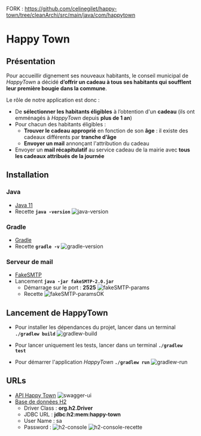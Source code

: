 FORK : https://github.com/celinegilet/happy-town/tree/cleanArchi/src/main/java/com/happytown


# Happy Town

## Présentation
Pour accueillir dignement ses nouveaux habitants, le conseil municipal de _HappyTown_ a décidé **d’offrir un cadeau à tous ses habitants qui soufflent leur première bougie dans la commune**.

Le rôle de notre application est donc :
 * De **sélectionner les habitants éligibles** à l’obtention d'un **cadeau** (ils ont emménagés à _HappyTown_ depuis **plus de 1 an**)
 * Pour chacun des habitants éligibles :
    * **Trouver le cadeau approprié** en fonction de son **âge** : il existe des cadeaux différents par **tranche d’âge**
    * **Envoyer un mail** annonçant l'attribution du cadeau
 * Envoyer un **mail récapitulatif** au service cadeau de la mairie avec **tous les cadeaux attribués de la journée**

## Installation

### Java
 * [Java 11](https://www.oracle.com/technetwork/java/javase/downloads/jdk11-downloads-5066655.html)
 * Recette __`java -version`__ 
![java-version](images/java-version.png)

### Gradle 
 * [Gradle](https://gradle.org/install/)
 * Recette __`gradle -v`__
![gradle-version](images/gradle-version.png)

### Serveur de mail
 * [FakeSMTP](http://nilhcem.com/FakeSMTP/download.html)
 * Lancement __`java -jar fakeSMTP-2.0.jar`__
    * Démarrage sur le port : **2525**
![fakeSMTP-params](images/fakeSMTP-params.png)
    * Recette
![fakeSMTP-paramsOK](images/fakeSMTP-paramsOK.png)

## Lancement de HappyTown
 * Pour installer les dépendances du projet, lancer dans un terminal __`./gradlew build`__
![gradlew-build](images/gradlew-build.png)

 * Pour lancer uniquement les tests, lancer dans un terminal __`./gradlew test`__

 * Pour démarrer l'application _HappyTown_ __`./gradlew run`__
![gradlew-run](images/gradlew-run.png)

## URLs
 * [API Happy Town](http://localhost:8080/swagger-ui.html)
![swagger-ui](images/swagger-ui.png)
 * [Base de données H2](http://localhost:8080/console)
    * Driver Class : **org.h2.Driver**
    * JDBC URL : **jdbc:h2:mem:happy-town**
    * User Name : sa
    * Password :
![h2-console](images/h2-console.png)
![h2-console-recette](images/h2-console-recette.png)
